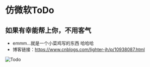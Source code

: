# 仿微软ToDo
## 如果有幸能帮上你，不用客气
* emmm...就是一个小菜鸡写的东西 哈哈哈
* 博客链接：https://www.cnblogs.com/lighter-jh/p/10938087.html

![Todo](https://img2018.cnblogs.com/blog/1694608/201905/1694608-20190528144729933-1228422632.png)
